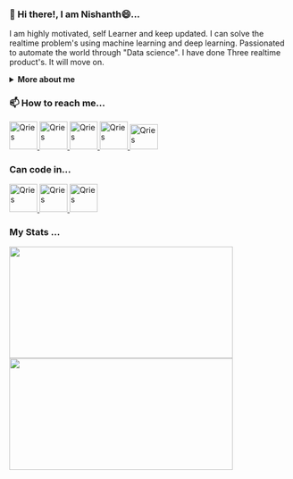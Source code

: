 ### 👋 Hi there!, I am Nishanth😄...
I am highly motivated, self Learner and keep updated.  I can solve the realtime problem's using machine learning and deep learning. Passionated to automate the world through "Data science". I have done Three realtime product's. It will move on.

<details>
<summary> <strong> More about me</strong> </summary>
Here are some ideas to get you started...

- 🔭 I’m currently working on ... Intern @ My Game Solutions
- 🌱 I’m currently learning ... Deep Learning
- 👯 I’m looking to collaborate on ... Computer Vision
- 🤔 I’m looking for help with ... Industrial people to help my product sell in the world
- 💬 Ask me about ... Anything
- 😄 Pronouns: ... He/His
- ⚡ Fun fact: ... I am a oneironaut
</details>

### 📫 How to reach me...
        
<a href="mailto:m.nishanth2020@gmail.com">
         <img alt="Qries" src="https://www.freeiconspng.com/uploads/gmail-icon-23.png"
         width="50" height="50">
      </a>   
<a href="https://linkedin.com/in/nishanth-kumar-881109173/">
         <img alt="Qries" src="https://cdn.iconscout.com/icon/free/png-256/linkedin-2662666-2213265.png"
         width="50" height="50">
      </a>
<a href="https://leetcode.com/Nishanth_Kumar_27_11/">
         <img alt="Qries" src="https://cdn.icon-icons.com/icons2/2389/PNG/512/leetcode_logo_icon_145113.png"
         width="50" height="50">
      </a>
<a href="https://www.hackerrank.com/m_nishanthknniim">
         <img alt="Qries" src="https://cdn4.iconfinder.com/data/icons/logos-and-brands-1/512/160_Hackerrank_logo_logos-512.png"
          width="50" height="50">
      </a>
<a href="https://www.kaggle.com/kdnishanth">
         <img alt="Qries" src="https://cdn4.iconfinder.com/data/icons/logos-and-brands-1/512/189_Kaggle_logo_logos-512.png"
         width="50" height="45">
      </a>     

### Can code in...
<a href="#">
         <img alt="Qries" src="https://cdn.iconscout.com/icon/free/png-256/python-2752092-2284909.png"
          width="50" height="50">
      </a>
<a href="#">
         <img alt="Qries" src="https://upload.wikimedia.org/wikipedia/en/3/30/Java_programming_language_logo.svg"
          width="50" height="50">
      </a>
<a href="#">
         <img alt="Qries" src="https://upload.wikimedia.org/wikipedia/commons/thumb/9/99/Unofficial_JavaScript_logo_2.svg/480px-Unofficial_JavaScript_logo_2.svg.png"
          width="50" height="50">
      </a>

### My Stats ...
<a href="#">
         <img src="https://github-readme-stats.vercel.app/api?username=hackernishanth&bg_color=30,e96443,904e95&title_color=fff&text_color=fff"
         width="400" height="200">
      </a>                   
<a href="#">
         <img src="https://github-readme-stats.vercel.app/api/top-langs/?username=hackernishanth&layout=compact"
         width="400" height="200">
      </a>

